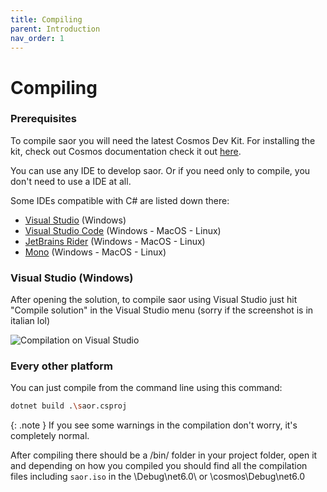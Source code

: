 ```yaml
---
title: Compiling
parent: Introduction
nav_order: 1
---
```


# Compiling 

### Prerequisites

To compile saor you will need the latest Cosmos Dev Kit. For installing the kit, check out Cosmos documentation check it out [here](https://cosmosos.github.io/articles/Installation/DevKit.html).

You can use any IDE to develop saor. Or if you need only to compile, you don't need to use a IDE at all.

Some IDEs compatible with C# are listed down there:

- [Visual Studio](https://visualstudio.microsoft.com/) (Windows)
- [Visual Studio Code](https://code.visualstudio.com/) (Windows - MacOS - Linux)
- [JetBrains Rider](https://www.jetbrains.com/rider/) (Windows - MacOS - Linux)
- [Mono](https://www.mono-project.com/) (Windows - MacOS - Linux)

### Visual Studio (Windows) 

After opening the solution, to compile saor using Visual Studio just hit "Compile solution" in the Visual Studio menu (sorry if the screenshot is in italian lol)

![Compilation on Visual Studio](https://github.com/user-attachments/assets/818e4198-087d-4bf7-a00c-c3e2952af702)

### Every other platform

You can just compile from the command line using this command:

```sh
dotnet build .\saor.csproj
```

{: .note }
If you see some warnings in the compilation don't worry, it's completely normal.

After compiling there should be a /bin/ folder in your project folder, open it and depending on how you compiled you should find all the compilation files including `saor.iso` in the \Debug\net6.0\ or \cosmos\Debug\net6.0
